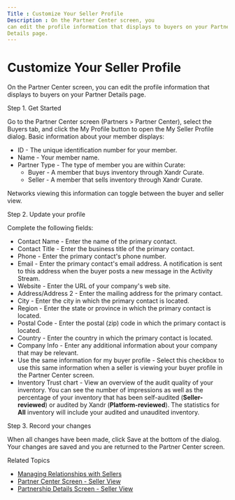 ```yaml
---
Title : Customize Your Seller Profile
Description : On the Partner Center screen, you
can edit the profile information that displays to buyers on your Partner
Details page.
---
```



# Customize Your Seller Profile



On the Partner Center screen, you
can edit the profile information that displays to buyers on your Partner
Details page.

Step 1. Get Started

Go to the Partner Center screen
(Partners
\>  Partner Center), select the
Buyers tab, and click the
My Profile button to open the
My Seller Profile dialog. Basic
information about your member displays:

- ID - The unique identification
  number for your member.
- Name - Your member name.
- Partner Type - The type of member
  you are within Curate:
  - Buyer - A member that buys
    inventory through Xandr Curate.
  - Seller - A member that sells
    inventory through Xandr Curate.

Networks viewing this information can toggle between the buyer and
seller view.

Step 2. Update your profile

Complete the following fields:

- Contact Name - Enter the name of the
  primary contact.
- Contact Title - Enter the business
  title of the primary contact.
- Phone - Enter the primary contact's
  phone number.
- Email - Enter the primary contact's
  email address. A notification is sent to this address when the buyer
  posts a new message in the Activity Stream.
- Website - Enter the URL of your
  company's web site.
- Address/Address 2 - Enter the
  mailing address for the primary contact.
- City - Enter the city in which the
  primary contact is located.
- Region - Enter the state or province
  in which the primary contact is located.
- Postal Code - Enter the postal (zip)
  code in which the primary contact is located.
- Country - Enter the country in which
  the primary contact is located.
- Company Info - Enter any additional
  information about your company that may be relevant.
- Use the same information for my buyer
  profile - Select this checkbox to use this same information
  when a seller is viewing your buyer profile in the
  Partner Center screen.
- Inventory Trust chart - View an
  overview of the audit quality of your inventory. You can see the
  number of impressions as well as the percentage of your inventory that
  has been self-audited (**Seller-reviewed**) or audited by
  Xandr (**Platform-reviewed**). The statistics
  for **All** inventory will include your audited and unaudited
  inventory.

Step 3. Record your changes

When all changes have been made, click
Save at the bottom of the dialog. Your
changes are saved and you are returned to the
Partner Center screen.

Related Topics

- <a href="managing-relationships-with-sellers.html" class="xref">Managing
  Relationships with Sellers</a>
- <a href="partner-center-screen-seller-view.html" class="xref">Partner
  Center Screen - Seller View</a>
- <a href="partnership-details-screen-seller-view.html"
  class="xref">Partnership Details Screen - Seller View</a>




